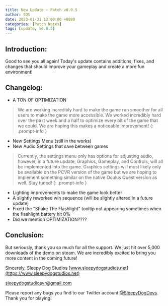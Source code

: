 ```yaml
---
title: New Update ~ Patch v0.0.5
author: SDS
date: 2023-01-31 12:00:00 +0800
categories: [Patch Notes]
tags: [update, v0.0.5]
---
```


## Introduction:

Good to see you all again! Today's update contains additions, fixes, and changes that should improve your gameplay and create a more fun environment!

## Changelog:

- A TON OF OPTIMIZATION

> We are working incredibly hard to make the game run smoother for all users to make the game more accessible. We worked incredibly hard over the past week and a half to optimize every bit of the game that we could. We are hoping this makes a noticeable improvement!
{: .prompt-info }

- New Settings Menu (still in the works)
- New Audio Settings that save between games

> Currently, the settings menu only has options for adjusting audio, however, in a future update, Graphics, Gameplay, and Controls, will all be implemented into the game. Graphics settings will most likely only be available on the PCVR version of the game but we are hoping to implement something similar on the native Oculus Quest version as well. Stay tuned!
{: .prompt-info }

- Lighting improvements to make the game look better
- A slightly reworked win sequence (will be slightly altered in a future update)
- Fixed the "Shake The Flashlight" tooltip not appearing sometimes when the flashlight battery hit 0%
- Did we mention OPTIMIZATION????

## Conclusion:

But seriously, thank you so much for all the support. We just hit over 5,000 downloads of the demo on steam. We are incredibly excited to bring you more content in the coming future!

Sincerely,
Sleepy Dog Studios
[www.sleepydogstudios.net](https://www.sleepydogstudios.net)

[sleepydogstudiosvr@gmail.com](mailto:sleepydogstudiosvr@gmail.com)

Please report any bugs you find to our Twitter account [@SleepyDogDevs](https://twitter.com/sleepydogdevs). Thank you for playing!
